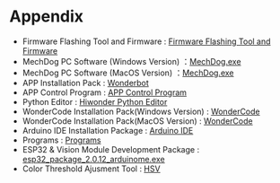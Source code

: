 # Appendix

* Firmware Flashing Tool and Firmware : [Firmware Flashing Tool and Firmware]()
* MechDog PC Software (Windows Version) ：[MechDog.exe]()
* MechDog PC Software (MacOS Version) ：[MechDog.exe]()
* APP Installation Pack : [Wonderbot]()
* APP Control Program : [APP Control Program]()
* Python Editor : [Hiwonder Python Editor]()
* WonderCode Installation Pack(Windows Version)  : [WonderCode]()
* WonderCode Installation Pack(MacOS Version)  : [WonderCode]()
* Arduino IDE Installation Package : [Arduino IDE]()
* Programs : [Programs]()
* ESP32 & Vision Module Development Package : [esp32_package_2.0.12_arduinome.exe]()
* Color Threshold Ajusment Tool : [HSV]()

 
